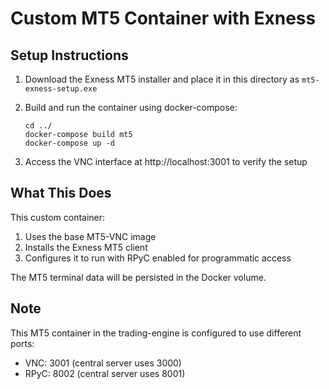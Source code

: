 # Custom MT5 Container with Exness

## Setup Instructions

1. Download the Exness MT5 installer and place it in this directory as `mt5-exness-setup.exe`
2. Build and run the container using docker-compose:
   ```
   cd ../
   docker-compose build mt5
   docker-compose up -d
   ```

3. Access the VNC interface at http://localhost:3001 to verify the setup

## What This Does

This custom container:
1. Uses the base MT5-VNC image
2. Installs the Exness MT5 client
3. Configures it to run with RPyC enabled for programmatic access

The MT5 terminal data will be persisted in the Docker volume.

## Note

This MT5 container in the trading-engine is configured to use different ports:
- VNC: 3001 (central server uses 3000)
- RPyC: 8002 (central server uses 8001) 